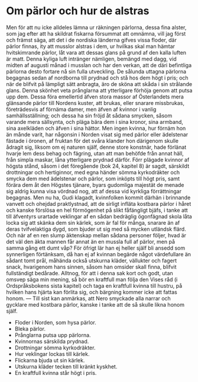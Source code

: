# Om pärlor och hur de alstras

Men för att nu icke alldeles lämna ur räkningen pärlorna, dessa fina alster, som jag efter att ha skildrat fiskarna försummat att omnämna, vill jag först och främst säga, att det i de nordiska länderna gifves vissa floder, där pärlor finnas, ity att musslor alstras i dem, ur hvilkas skal man hämtar hvitskimrande pärlor, låt vara att dessas glans på grund af den kalla luften är matt. Denna kyliga luft intränger nämligen, bemängd med dagg, vid midten af augusti månad i musslan och har den verkan, att de däri befintliga pärlorna desto fortare nå sin fulla utveckling. De sålunda uttagna pärlorna begagnas sedan af nordborna till prydnad och stå hos dem högt i pris; och när de blifvit på lämpligt sätt anbragta, äro de sköna att skåda i sin strålande glans. Denna skönhet veta prånglarna att ytterligare förhöja genom att putsa upp dem. Dessa föra emellertid äfven stora massor af Österlandets mera glänsande pärlor till Nordens kuster, att brukas, eller snarare missbrukas, företrädesvis af förnäma damer, men äfven af kvinnor i vanlig samhällsställning; och dessa ha sin fröjd åt sådana smycken, såsom varande mera sällsynta, och pläga bära dem i sina kronor, sina armband, sina axelkläden och äfven i sina hättor. Men ingen kvinna, hur förnäm hon än månde varit, har någonsin i Norden visat sig med pärlor eller ädelstenar fästade i öronen, af fruktan för det svåra klander hon därigenom skulle ådragit sig, liksom om ej naturen själf, denne store konstnär, hade förlänat hvarje lem dess behag och fägring, utan att man behöfde från annat häll, från simpla maskar, låna ytterligare prydnad därför. Förr plägade kvinnor af högsta stånd, såsom i det föregående (bok 24, kapitel 8) är sagdt, särskildt drottningar och hertiginnor, med egna händer sömma kyrkodräkter och smycka dem med ädelstenar och pärlor, som inköpts till högt pris, samt förära dem åt den Högstes tjänare, byars gudomliga majestät de menade sig aldrig kunna visa vördnad nog, att af dessa vid kyrkliga förrättningar begagnas. Men nu ha, Gudi klagadt, kvinnfolken kommit därhän i brinnande vanvett och ohejdad praktlystnad, att de sirligt infläta kostbara pärlor i håret och kanske förslösa en hel förmögenhet på slikt fåfängligt bjäfs, i tanke att till äfventyrs urartade veklingar af en sådan bedräglig ögonfägnad skola låta locka sig att skänka dem sin kärlek, som är fal för många, snarare än af deras tvifvelaktiga dygd, som bjuder ut sig med så mycken utländsk flärd. Och när af en ren slump äktenskap mellan sådana personer följer, hvad är det väl den äkta mannen får annat än en mussla full af pärlor, men på samma gång ett dumt våp? För öfrigt lär han ej heller själf bli ansedd som synnerligen förtänksam, då han ej af kvinnan begärde något värdefullare än sådant tomt prål, måhända också utskurna kläder, vällukter och fagert snack, hvarigenom hans sinnen, såsom han omsider skall finna, blifvit fullständigt bedårade. Alltnog, för att i denna sak kort och godt, utan omsvep säga min mening, så bör en kraftfull man följa den Vises råd (i Ordspråksbokens sista kapitel) och taga en kraftfull kvinna till hustru, på hvilken hans hjärta kan förlita sig, och bärgning kommer icke att fattas honom. — Till sist kan anmärkas, att Nero smyckade alla narrar och gycklare med kostbara pärlor, kanske i tanke att de så skulle likna honom själf.

- Floder i Norden, som hysa pärlor.
- Bleka pärlor.
- Prånglarna putsa upp pärlorna.
- Kvinnornas särskilda prydnad.
- Drottningar sömma kyrkodräkter.
- Hur veklingar lockas till kärlek.
- Flickarna bjuda ut sin kärlek.
- Utskurna kläder tecken till kränkt kyskhet.
- En kraftfull kvinna står högt i pris.